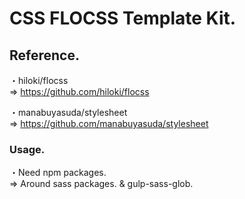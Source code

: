 # CSS FLOCSS Template Kit.  

## Reference.  
・hiloki/flocss  
=> <https://github.com/hiloki/flocss>    

・manabuyasuda/stylesheet  
=> <https://github.com/manabuyasuda/stylesheet>  

### Usage.  
・Need npm packages.  
=> Around sass packages. & gulp-sass-glob.
